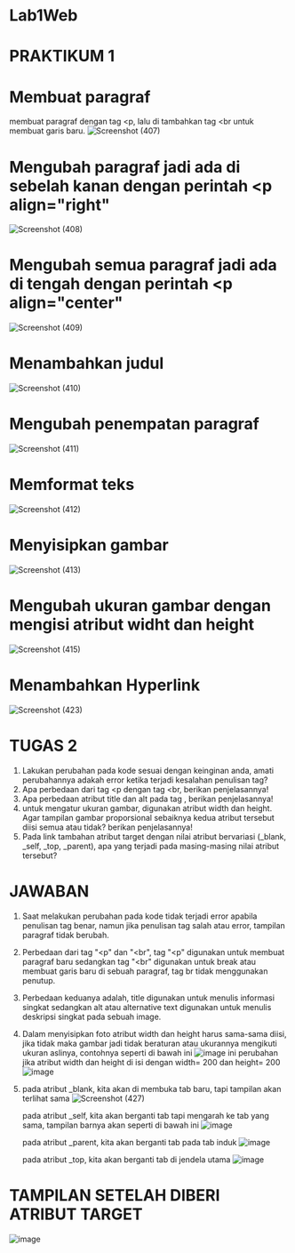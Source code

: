 # Lab1Web
# PRAKTIKUM 1
# Membuat paragraf
membuat paragraf dengan tag <p, 
lalu di tambahkan tag <br untuk membuat garis baru.
![Screenshot (407)](https://github.com/user-attachments/assets/1d408bc1-7c74-497c-95a1-12a7602e0942)
#  Mengubah paragraf jadi ada di sebelah kanan dengan perintah <p align="right"
 ![Screenshot (408)](https://github.com/user-attachments/assets/6717326b-e00b-41d8-bc11-2c17ac009211)
#  Mengubah semua paragraf jadi ada di tengah dengan perintah <p align="center"
![Screenshot (409)](https://github.com/user-attachments/assets/4325a1a1-55d5-461b-af7b-22553ee57701)
#  Menambahkan judul 
![Screenshot (410)](https://github.com/user-attachments/assets/9965cd7f-b501-4106-af4d-eff9494683ba)
#  Mengubah penempatan paragraf
![Screenshot (411)](https://github.com/user-attachments/assets/7aa8fcbd-cf3f-4856-bd39-027d6021f110)
#  Memformat teks
![Screenshot (412)](https://github.com/user-attachments/assets/450a07e3-7b6b-4bd8-b00f-20fb40520922)
#  Menyisipkan gambar
![Screenshot (413)](https://github.com/user-attachments/assets/c55a70ce-6df6-4737-91f2-f2277007beb8)
#  Mengubah ukuran gambar dengan mengisi atribut widht dan height
![Screenshot (415)](https://github.com/user-attachments/assets/da72f95b-699a-44d4-84b6-c1dbdab5d1b3)
#  Menambahkan Hyperlink
![Screenshot (423)](https://github.com/user-attachments/assets/7537188a-a535-49c5-afb2-f33cb7df17c0)


# TUGAS 2
1. Lakukan perubahan pada kode sesuai dengan keinginan anda, amati perubahannya adakah error ketika terjadi kesalahan penulisan tag?
2. Apa perbedaan dari tag <p dengan tag <br, berikan penjelasannya!
3. Apa perbedaan atribut title dan alt pada tag <img>, berikan penjelasannya!
4. untuk mengatur ukuran gambar, digunakan atribut width dan height. Agar tampilan gambar proporsional sebaiknya kedua atribut tersebut diisi semua atau tidak? berikan penjelasannya!
5. Pada link tambahan atribut target dengan nilai atribut bervariasi (_blank, _self, _top, _parent), apa yang terjadi pada masing-masing nilai atribut tersebut?
   
# JAWABAN
1. Saat melakukan perubahan pada kode tidak terjadi error apabila penulisan tag benar, namun jika penulisan tag salah atau error, tampilan paragraf tidak berubah.

2. Perbedaan dari tag "<p" dan "<br", tag "<p" digunakan untuk membuat paragraf baru sedangkan tag "<br" digunakan untuk break atau membuat garis baru
   di sebuah paragraf, tag br tidak menggunakan penutup.
3. Perbedaan keduanya adalah, title digunakan untuk menulis informasi singkat sedangkan alt atau alternative text digunakan untuk menulis deskripsi singkat pada sebuah image.
4. Dalam menyisipkan foto atribut width dan height harus sama-sama diisi, jika tidak maka gambar jadi tidak beraturan atau ukurannya mengikuti ukuran aslinya, contohnya seperti di bawah ini
   ![image](https://github.com/user-attachments/assets/3730ed5a-4c6d-49c1-b0a6-6467b72f7d74)
   ini perubahan jika atribut width dan height di isi dengan width= 200 dan height= 200
   ![image](https://github.com/user-attachments/assets/b4f9ae35-0137-4d86-bf9e-9a3614840357)
6. pada atribut _blank, kita akan di membuka tab baru, tapi tampilan akan terlihat sama
   ![Screenshot (427)](https://github.com/user-attachments/assets/fadb835c-6297-44ca-813e-702983526c4f)
   
   pada atribut _self, kita akan berganti tab tapi mengarah ke tab yang sama, tampilan barnya akan seperti di bawah ini
   ![image](https://github.com/user-attachments/assets/2d5f21ce-f8ed-46ac-9d11-ba8eeccded09)
   
   pada atribut _parent, kita akan berganti tab pada tab induk
   ![image](https://github.com/user-attachments/assets/7cbeda13-54b7-461f-92e4-691ba65b48c0)

   pada atribut _top, kita akan berganti tab di jendela utama
   ![image](https://github.com/user-attachments/assets/e697dbde-2108-4525-bcc1-5299331d073c)

   
# TAMPILAN SETELAH DIBERI ATRIBUT TARGET
![image](https://github.com/user-attachments/assets/89954b91-8f24-441b-8e35-5710d28eeafb)

   




